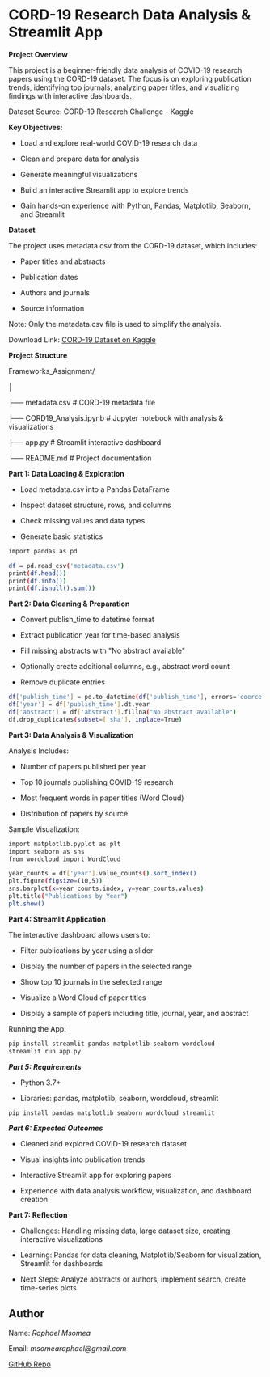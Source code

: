 # CORD-19 Research Data Analysis & Streamlit App
**Project Overview**

This project is a beginner-friendly data analysis of COVID-19 research papers using the CORD-19 dataset. The focus is on exploring publication trends, identifying top journals, analyzing paper titles, and visualizing findings with interactive dashboards.

Dataset Source: CORD-19 Research Challenge - Kaggle

**Key Objectives:**

- Load and explore real-world COVID-19 research data

- Clean and prepare data for analysis

- Generate meaningful visualizations

- Build an interactive Streamlit app to explore trends

- Gain hands-on experience with Python, Pandas, Matplotlib, Seaborn, and Streamlit

**Dataset**

The project uses metadata.csv from the CORD-19 dataset, which includes:

- Paper titles and abstracts

- Publication dates

- Authors and journals

- Source information

Note: Only the metadata.csv file is used to simplify the analysis.

Download Link: [CORD-19 Dataset on Kaggle](https://www.kaggle.com/allen-institute-for-ai/CORD-19-research-challenge)

**Project Structure**

Frameworks_Assignment/

  │
  
  ├── metadata.csv          # CORD-19 metadata file
  
  ├── CORD19_Analysis.ipynb # Jupyter notebook with analysis & visualizations
  
  ├── app.py                # Streamlit interactive dashboard
  
  └── README.md             # Project documentation

**Part 1: Data Loading & Exploration**

- Load metadata.csv into a Pandas DataFrame

- Inspect dataset structure, rows, and columns

- Check missing values and data types

- Generate basic statistics

```bash
import pandas as pd

df = pd.read_csv('metadata.csv')
print(df.head())
print(df.info())
print(df.isnull().sum())
```

**Part 2: Data Cleaning & Preparation**

- Convert publish_time to datetime format

- Extract publication year for time-based analysis

- Fill missing abstracts with "No abstract available"

- Optionally create additional columns, e.g., abstract word count

- Remove duplicate entries

```bash
df['publish_time'] = pd.to_datetime(df['publish_time'], errors='coerce')
df['year'] = df['publish_time'].dt.year
df['abstract'] = df['abstract'].fillna("No abstract available")
df.drop_duplicates(subset=['sha'], inplace=True)
```

**Part 3: Data Analysis & Visualization**

Analysis Includes:

- Number of papers published per year

- Top 10 journals publishing COVID-19 research

- Most frequent words in paper titles (Word Cloud)

- Distribution of papers by source

Sample Visualization:

```bash
import matplotlib.pyplot as plt
import seaborn as sns
from wordcloud import WordCloud

year_counts = df['year'].value_counts().sort_index()
plt.figure(figsize=(10,5))
sns.barplot(x=year_counts.index, y=year_counts.values)
plt.title("Publications by Year")
plt.show()
```

**Part 4: Streamlit Application**

The interactive dashboard allows users to:

- Filter publications by year using a slider

- Display the number of papers in the selected range

- Show top 10 journals in the selected range

- Visualize a Word Cloud of paper titles

- Display a sample of papers including title, journal, year, and abstract

Running the App:

```bash
pip install streamlit pandas matplotlib seaborn wordcloud
streamlit run app.py
```

***Part 5: Requirements***

- Python 3.7+

- Libraries: pandas, matplotlib, seaborn, wordcloud, streamlit

```bash
pip install pandas matplotlib seaborn wordcloud streamlit
```

***Part 6: Expected Outcomes***

- Cleaned and explored COVID-19 research dataset

- Visual insights into publication trends

- Interactive Streamlit app for exploring papers

- Experience with data analysis workflow, visualization, and dashboard creation

**Part 7: Reflection**

- Challenges: Handling missing data, large dataset size, creating interactive visualizations

- Learning: Pandas for data cleaning, Matplotlib/Seaborn for visualization, Streamlit for dashboards

- Next Steps: Analyze abstracts or authors, implement search, create time-series plots

## Author

Name: _Raphael Msomea_

Email: _msomearaphael@gmail.com_

[GitHub Repo](https://github.com/msomea/covid-19-data-analysis.git)
